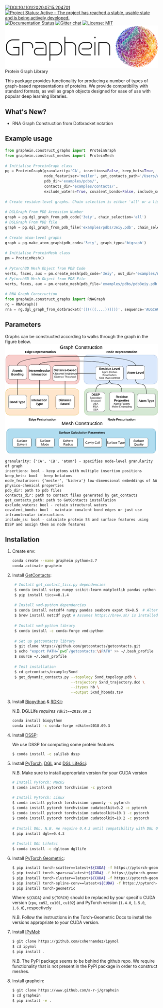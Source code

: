 [![DOI:10.1101/2020.07.15.204701](https://zenodo.org/badge/DOI/10.1101/2020.07.15.204701.svg)](https://doi.org/10.1101/2020.07.15.204701)
[![Project Status: Active – The project has reached a stable, usable state and is being actively developed.](https://www.repostatus.org/badges/latest/active.svg)](https://www.repostatus.org/#active)
[![Documentation Status](https://readthedocs.com/projects/graphein-graphein/badge/?version=latest&token=e0e095fecfd2f1e2448613c1bc4676cb6c22851d7a5cfde0ea35ce822887bc3b)](https://graphein-graphein.readthedocs-hosted.com/en/latest/?badge=latest)
[![Gitter chat](https://badges.gitter.im/gitterHQ/gitter.png)](https://gitter.im/graphein)
[![License: MIT](https://img.shields.io/badge/License-MIT-yellow.svg)](https://opensource.org/licenses/MIT)
![banner](imgs/graphein.png)
Protein Graph Library

This package provides functionality for producing a number of types of graph-based representations of proteins. We provide compatibility with standard formats, as well as graph objects designed for ease of use with popular deep learning libraries.

## What's New?
* RNA Graph Construction from Dotbracket notation

## Example usage
```python
from graphein.construct_graphs import  ProteinGraph
from graphein.construct_meshes import  ProteinMesh

# Initialise ProteinGraph class
pg = ProteinGraph(granularity='CA', insertions=False, keep_hets=True,
                  node_featuriser='meiler', get_contacts_path='/Users/arianjamasb/github/getcontacts',
                  pdb_dir='examples/pdbs/',
                  contacts_dir='examples/contacts/',
                  exclude_waters=True, covalent_bonds=False, include_ss=True)

# Create residue-level graphs. Chain selection is either 'all' or a list e.g. ['A', 'B', 'D'] specifying the polypeptide chains to capture

# DGLGraph From PDB Accession Number
graph = pg.dgl_graph_from_pdb_code('3eiy', chain_selection='all')
# DGLGraph From PDB file
graph = pg.dgl_graph_from_pdb_file('examples/pdbs/3eiy.pdb', chain_selection='all')

# Create atom-level graphs
graph = pg.make_atom_graph(pdb_code='3eiy', graph_type='bigraph')

# Initialise ProteinMesh class
pm = ProteinMesh()

# Pytorch3D Mesh Object from PDB Code
verts, faces, aux = pm.create_mesh(pdb_code='3eiy', out_dir='examples/meshes/')
# Pytorch3D Mesh Object from PDB File
verts, faces, aux = pm.create_mesh(pdb_file='examples/pdbs/pdb3eiy.pdb')

# RNA Graph Construction
from graphein.construct_graphs import RNAGraph
rg = RNAGraph()
rna = rg.dgl_graph_from_dotbracket('((((((....))))))', sequence='AUGCAUGCAUGCAUGC')
```

## Parameters
Graphs can be constructed according to walks through the graph in the figure below.
![banner](imgs/graph_construction_overview.png)
```
granularity: {'CA', 'CB', 'atom'} - specifies node-level granularity of graph
insertions: bool - keep atoms with multiple insertion positions
keep_hets: bool - keep hetatoms
node_featuriser: {'meiler', 'kidera'} low-dimensional embeddings of AA physico-chemical properties
pdb_dir: path to pdb files
contacts_dir: path to contact files generated by get_contacts
get_contacts_path: path to GetContacts installation
exclude_waters: bool - retain structural waters
covalent_bonds: bool - maintain covalent bond edges or just use intramolecular interactions
include_ss: bool - calculate protein SS and surface features using DSSP and assign them as node features
```

## Installation
1. Create env:

    ```bash
    conda create --name graphein python=3.7
    conda activate graphein
    ```
  
2. Install [GetContacts](https://getcontacts.github.io):
    ```bash
     # Install get_contact_ticc.py dependencies
     $ conda install scipy numpy scikit-learn matplotlib pandas cython seaborn
     $ pip install ticc==0.1.4
      
     # Install vmd-python dependencies
     $ conda install netcdf4 numpy pandas seaborn expat tk=8.5  # Alternatively use pip
     $ brew install netcdf pyqt # Assumes https://brew.sh/ is installed
    
     # Install vmd-python library
     $ conda install -c conda-forge vmd-python
    
     # Set up getcontacts library
     $ git clone https://github.com/getcontacts/getcontacts.git
     $ echo "export PATH=`pwd`/getcontacts:\$PATH" >> ~/.bash_profile
     $ source ~/.bash_profile
    
     # Test installation
     $ cd getcontacts/example/5xnd
     $ get_dynamic_contacts.py --topology 5xnd_topology.pdb \
                               --trajectory 5xnd_trajectory.dcd \
                               --itypes hb \
                               --output 5xnd_hbonds.tsv
    ```

3. Install [Biopython](https://biopython.org) & [RDKit](https://www.rdkit.org/docs/):

    N.B. DGLLife *requires* `rdkit==2018.09.3`
    ```bash
    conda install biopython
    conda install -c conda-forge rdkit==2018.09.3
    ``` 
   
4. Install [DSSP](https://github.com/cmbi/hssp):

    We use DSSP for computing some protein features
    
    ```bash
    $ conda install -c salilab dssp
    ```
5. Install [PyTorch](https://pytorch.org), [DGL](https://docs.dgl.ai/en/0.4.x/index.html) and [DGL LifeSci](https://lifesci.dgl.ai/install/index.html):
    
    N.B. Make sure to install appropriate version for your CUDA version

    ```bash
    # Install PyTorch: MacOS
    $ conda install pytorch torchvision -c pytorch                      # Only CPU Build
    
    # Install PyTorch: Linux
    $ conda install pytorch torchvision cpuonly -c pytorch              # For CPU Build
    $ conda install pytorch torchvision cudatoolkit=9.2 -c pytorch      # For CUDA 9.2 Build
    $ conda install pytorch torchvision cudatoolkit=10.1 -c pytorch     # For CUDA 10.1 Build
    $ conda install pytorch torchvision cudatoolkit=10.2 -c pytorch     # For CUDA 10.2 Build
   
    # Install DGL. N.B. We require 0.4.3 until compatibility with DGL 0.5.0+ is implemented
    $ pip install dgl==0.4.3
    
    # Install DGL LifeSci
    $ conda install -c dglteam dgllife
    ```

5. Install [PyTorch Geometric](https://pytorch-geometric.readthedocs.io/en/latest/notes/installation.html):

    ```bash
    $ pip install torch-scatter==latest+${CUDA} -f https://pytorch-geometric.com/whl/torch-${TORCH}.html
    $ pip install torch-sparse==latest+${CUDA} -f https://pytorch-geometric.com/whl/torch-${TORCH}.html
    $ pip install torch-cluster==latest+${CUDA} -f https://pytorch-geometric.com/whl/torch-${TORCH}.html
    $ pip install torch-spline-conv==latest+${CUDA} -f https://pytorch-geometric.com/whl/torch-${TORCH}.html
    $ pip install torch-geometric
    ```
   Where `${CUDA}` and `${TORCH}` should be replaced by your specific CUDA version (`cpu`, `cu92`, `cu101`, `cu102`) and PyTorch version (`1.4.0`, `1.5.0`, `1.6.0`), respectively 
   
   N.B. Follow the instructions in the Torch-Geometric Docs to install the versions appropriate to your CUDA version.

7. Install [IPyMol](https://github.com/cxhernandez/ipymol):

    ```bash
   $ git clone https://github.com/cxhernandez/ipymol
   $ cd ipymol
   $ pip install . 
   ```
   
   N.B. The PyPi package seems to be behind the github repo. We require functionality that is not present in the PyPi package in order to construct meshes.

8. Install graphein:

    ```bash
    $ git clone https://www.github.com/a-r-j/graphein
    $ cd graphein
    $ pip install -e .
    ```